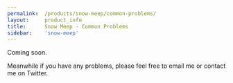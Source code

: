 ```yaml
---
permalink:	/products/snow-meep/common-problems/
layout:		product_info
title:		Snow Meep - Common Problems
sidebar:    'snow-meep'
---
```

Coming soon.

Meanwhile if you have any problems, please feel free to email me or contact me on Twitter.